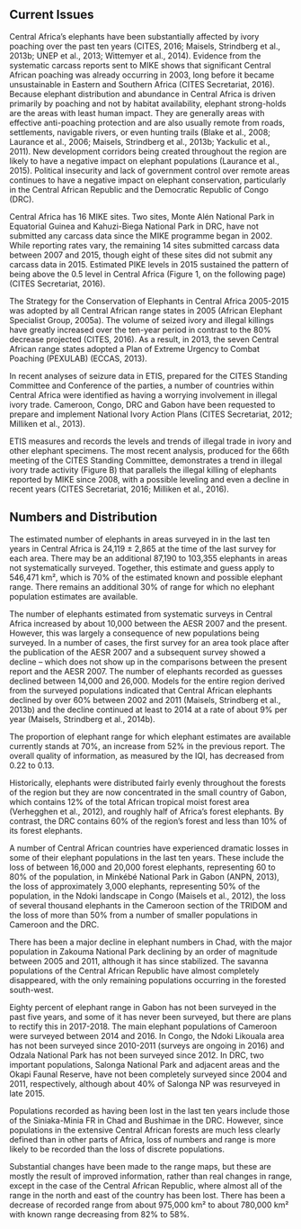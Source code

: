 ## Current Issues

Central Africa’s elephants have been substantially affected by ivory poaching over the past ten years (CITES, 2016; Maisels, Strindberg et al., 2013b; UNEP et al., 2013; Wittemyer et al., 2014). Evidence from the systematic carcass reports sent to MIKE shows that significant Central African poaching was already occurring in 2003, long before it became unsustainable in Eastern and Southern Africa (CITES Secretariat, 2016). Because elephant distribution and abundance in Central Africa is driven primarily by poaching and not by habitat availability, elephant strong-holds are the areas with least human impact. They are generally areas with effective anti-poaching protection and are also usually remote from roads, settlements, navigable rivers, or even hunting trails (Blake et al., 2008; Laurance et al., 2006; Maisels, Strindberg et al., 2013b; Yackulic et al., 2011). New development corridors being created throughout the region are likely to have a negative impact on elephant populations (Laurance et al., 2015). Political insecurity and lack of government control over remote areas continues to have a negative impact on elephant conservation, particularly in the Central African Republic and the Democratic Republic of Congo (DRC).
 
Central Africa has 16 MIKE sites. Two sites, Monte Alén National Park in Equatorial Guinea and Kahuzi-Biega National Park in DRC, have not submitted any carcass data since the MIKE programme began in 2002. While reporting rates vary, the remaining 14 sites submitted carcass data between 2007 and 2015, though eight of these sites did not submit any carcass data in 2015. Estimated PIKE levels in 2015 sustained the pattern of being above the 0.5 level in Central Africa (Figure 1, on the following page) (CITES Secretariat, 2016).

The Strategy for the Conservation of Elephants in Central Africa 2005-2015 was adopted by all Central African range states in 2005 (African Elephant Specialist Group, 2005a). The volume of seized ivory and illegal killings have greatly increased over the ten-year period in contrast to the 80% decrease projected (CITES, 2016). As a result, in 2013, the seven Central African range states adopted a Plan of Extreme Urgency to Combat Poaching (PEXULAB) (ECCAS, 2013).

In recent analyses of seizure data in ETIS, prepared for the CITES Standing Committee and Conference of the parties, a number of countries within Central Africa were identified as having a worrying involvement in illegal ivory trade. Cameroon, Congo, DRC and Gabon have been requested to prepare and implement National Ivory Action Plans (CITES Secretariat, 2012; Milliken et al., 2013).

ETIS measures and records the levels and trends of illegal trade in ivory and other elephant specimens. The most recent analysis, produced for the 66th meeting of the CITES Standing Committee, demonstrates a trend in illegal ivory trade activity (Figure B) that parallels the illegal killing of elephants reported by MIKE since 2008, with a possible leveling and even a decline in recent years (CITES Secretariat, 2016; Milliken et al., 2016).

## Numbers and Distribution

The estimated number of elephants in areas surveyed in in the last ten years in Central Africa is 24,119 ± 2,865 at the time of the last survey for each area. There may be an additional 87,190 to 103,355 elephants in areas not systematically surveyed. Together, this estimate and guess apply to 546,471 km², which is 70% of the estimated known and possible elephant range. There remains an additional 30% of range for which no elephant population estimates are available.

The number of elephants estimated from systematic surveys in Central Africa increased by about 10,000 between the AESR 2007 and the present. However, this was largely a consequence of new populations being surveyed. In a number of cases, the first survey for an area took place after the publication of the AESR 2007 and a subsequent survey showed a decline – which does not show up in the comparisons between the present report and the AESR 2007. The number of elephants recorded as guesses declined between 14,000 and 26,000. Models for the entire region derived from the surveyed populations indicated that Central African elephants declined by over 60% between 2002 and 2011 (Maisels, Strindberg et al., 2013b) and the decline continued at least to 2014 at a rate of about 9% per year (Maisels, Strindberg et al., 2014b).
  
The proportion of elephant range for which elephant estimates are available currently stands at 70%, an increase from 52% in the previous report. The overall quality of information, as measured by the IQI, has decreased from 0.22 to 0.13.

Historically, elephants were distributed fairly evenly throughout the forests of the region but they are now concentrated in the small country of Gabon, which contains 12% of the total African tropical moist forest area (Verhegghen et al., 2012), and roughly half of Africa’s forest elephants. By contrast, the DRC contains 60% of the region’s forest and less than 10% of its forest elephants.

A number of Central African countries have experienced dramatic losses in some of their elephant populations in the last ten years. These include the loss of between 16,000 and 20,000 forest elephants, representing 60 to 80% of the population, in Minkébé National Park in Gabon (ANPN, 2013), the loss of approximately 3,000 elephants, representing 50% of the population, in the Ndoki landscape in Congo (Maisels et al., 2012), the loss of several thousand elephants in the Cameroon section of the TRIDOM and the loss of more than 50% from a number of smaller populations in Cameroon and the DRC.
 
There has been a major decline in elephant numbers in Chad, with the major population in Zakouma National Park declining by an order of magnitude between 2005 and 2011, although it has since stabilized. The savanna populations of the Central African Republic have almost completely disappeared, with the only remaining populations occurring in the forested south-west.

Eighty percent of elephant range in Gabon has not been surveyed in the past five years, and some of it has never been surveyed, but there are plans to rectify this in 2017-2018. The main elephant populations of Cameroon were surveyed between 2014 and 2016. In Congo, the Ndoki Likouala area has not been surveyed since 2010-2011 (surveys are ongoing in 2016) and Odzala National Park has not been surveyed since 2012. In DRC, two important populations, Salonga National Park and adjacent areas and the Okapi Faunal Reserve, have not been completely surveyed since 2004 and 2011, respectively, although about 40% of Salonga NP was resurveyed in late 2015.
 
Populations recorded as having been lost in the last ten years include those of the Siniaka-Minia FR in Chad and Bushimae in the DRC. However, since populations in the extensive Central African forests are much less clearly defined than in other parts of Africa, loss of numbers and range is more likely to be recorded than the loss of discrete populations.
  
Substantial changes have been made to the range maps, but these are mostly the result of improved information, rather than real changes in range, except in the case of the Central African Republic, where almost all of the range in the north and east of the country has been lost. There has been a decrease of recorded range from about 975,000 km² to about 780,000 km² with known range decreasing from 82% to 58%.
